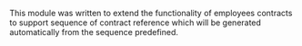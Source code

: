 This module was written to extend the functionality of employees
contracts to support sequence of contract reference which will be
generated automatically from the sequence predefined.
